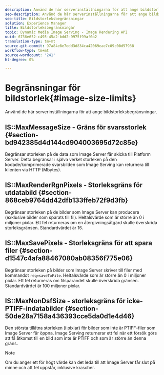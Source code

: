 ```yaml
---
description: Använd de här serverinställningarna för att ange bildstorleksbegränsningar.
seo-description: Använd de här serverinställningarna för att ange bildstorleksbegränsningar.
seo-title: Bildstorleksbegränsningar
solution: Experience Manager
title: Bildstorleksbegränsningar
topic: Dynamic Media Image Serving - Image Rendering API
uuid: 6736e652-c495-45a2-bdd2-9975f99af0a2
translation-type: tm+mt
source-git-commit: 97a84e8e7edd3d834ca42069eae7c09c00d57938
workflow-type: tm+mt
source-wordcount: '241'
ht-degree: 0%

---
```



# Begränsningar för bildstorlek{#image-size-limits}

Använd de här serverinställningarna för att ange bildstorleksbegränsningar.

## IS::MaxMessageSize - Gräns för svarsstorlek {#section-bd942385d4d144cd904003695d72c85e}

Begränsar storleken på de data som Image Server får skicka till Platform Server. Detta begränsar i själva verket storleken på den kodade/komprimerade svarsbilden som Image Serving kan returnera till klienten via HTTP (Mbytes).

## IS::MaxRenderRgnPixels - Storleksgräns för utdatabild {#section-868ceb9764dd42dfb133ffeb72f9d3fb}

Begränsar storleken på de bilder som Image Server kan producera (exklusive bilder som sparats till fil). Heltalsvärde som är större än 0 i miljoner pixlar. Ett fel returneras om en återgivningsåtgärd skulle överskrida storleksgränsen. Standardvärdet är 16.

## IS::MaxSavePixels - Storleksgräns för att spara filer {#section-d1547c4afa88467080ab08356f775e06}

Begränsar storleken på bilder som Image Server skriver till filer med kommandot `req=saveToFile`. Heltalsvärde som är större än 0 i miljoner pixlar. Ett fel returneras om filsparandet skulle överskrida gränsen. Standardvärdet är 100 miljoner pixlar.

## IS::MaxNonDsfSize - storleksgräns för icke-PTIFF-indatabilder {#section-50de28a7158a436393cce5da0d1e4d46}

Den största tillåtna storleken (i pixlar) för bilder som inte är PTIFF-filer som Image Server får öppna. Image Serving returnerar ett fel när ett försök görs att få åtkomst till en bild som inte är PTIFF och som är större än denna gräns.

>[!NOTE]
>
>Om du anger ett för högt värde kan det leda till att Image Server får slut på minne och att fel uppstår, inklusive krascher.

